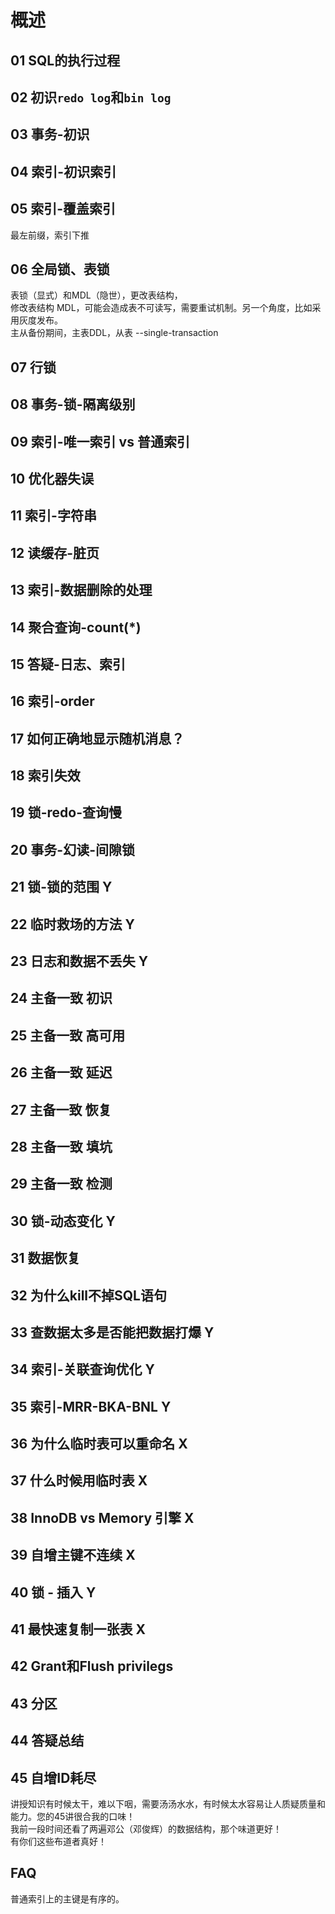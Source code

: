 # 概述

## 01 SQL的执行过程

## 02 初识`redo log`和`bin log`

## 03 事务-初识

## 04 索引-初识索引

## 05 索引-覆盖索引
  最左前缀，索引下推

## 06 全局锁、表锁
  表锁（显式）和MDL（隐世），更改表结构，  
  修改表结构 MDL，可能会造成表不可读写，需要重试机制。另一个角度，比如采用灰度发布。  
  主从备份期间，主表DDL，从表 --single-transaction

## 07 行锁

## 08 事务-锁-隔离级别

## 09 索引-唯一索引 vs 普通索引

## 10 优化器失误

## 11 索引-字符串

## 12 读缓存-脏页 

## 13 索引-数据删除的处理 

## 14 聚合查询-count(*) 

## 15 答疑-日志、索引  

## 16 索引-order  

## 17 如何正确地显示随机消息？  

## 18 索引失效

## 19 锁-redo-查询慢

## 20 事务-幻读-间隙锁

## 21 锁-锁的范围  Y

## 22 临时救场的方法  Y

## 23 日志和数据不丢失 Y  

## 24 主备一致 初识

## 25 主备一致 高可用

## 26 主备一致 延迟

## 27 主备一致 恢复

## 28 主备一致 填坑

## 29 主备一致 检测

## 30 锁-动态变化  Y 

## 31 数据恢复

## 32 为什么kill不掉SQL语句

## 33 查数据太多是否能把数据打爆 Y

## 34 索引-关联查询优化 Y

## 35 索引-MRR-BKA-BNL Y

## 36 为什么临时表可以重命名 X  

## 37 什么时候用临时表  X  

## 38 InnoDB vs Memory 引擎  X

## 39 自增主键不连续  X

## 40 锁 - 插入  Y

## 41 最快速复制一张表  X

## 42 Grant和Flush privilegs

## 43 分区

## 44 答疑总结

## 45 自增ID耗尽

讲授知识有时候太干，难以下咽，需要汤汤水水，有时候太水容易让人质疑质量和能力。您的45讲很合我的口味！  
我前一段时间还看了两遍邓公（邓俊辉）的数据结构，那个味道更好！  
有你们这些布道者真好！  

## FAQ

普通索引上的主键是有序的。  